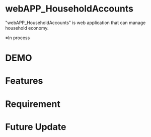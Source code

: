 # webAPP_HouseholdAccounts

"webAPP_HouseholdAccounts" is web application that can manage household economy.

※In process

# DEMO

# Features

# Requirement

# Future Update
